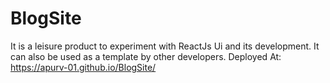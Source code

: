 # BlogSite
It is a leisure product to experiment with ReactJs Ui and its development.
It can also be used as a template by other developers.
Deployed At: https://apurv-01.github.io/BlogSite/

